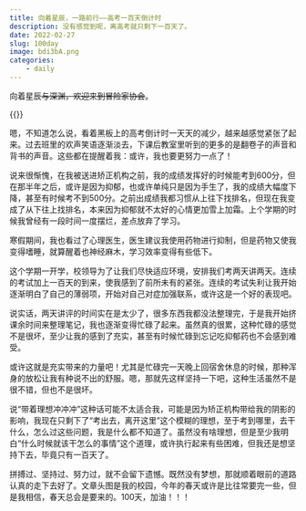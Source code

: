 ```yaml
---
title: 向着星辰，一路前行——高考一百天倒计时
description: 没有感觉到呢，离高考就只剩下一百天了。
date: 2022-02-27
slug: 100day
image: bdi3bA.png
categories:
    - daily
---
```


向着星辰~~与深渊，欢迎来到冒险家协会~~。

{{<music server="netease" type="song" id="1420471591" >}}

嗯，不知道怎么说，看着黑板上的高考倒计时一天天的减少，越来越感觉紧张了起来。过去班里的欢声笑语逐渐淡去，下课后教室里听到的更多的是翻卷子的声音和背书的声音。这些都在提醒着我：或许，我也要更努力一点了！

说来很惭愧，在我被送进矫正机构之前，我的成绩发挥好的时候能考到600分，但在那半年之后，或许是因为抑郁，也或许单纯只是因为手生了，我的成绩大幅度下降，甚至有时候考不到500分。之前出成绩我都习惯从上往下找排名，但现在我变成了从下往上找排名，本来因为抑郁就不太好的心情更加雪上加霜。上个学期的时候我曾经有一段时间一度摆烂，差点放弃了学习。

寒假期间，我也看过了心理医生，医生建议我使用药物进行抑制，但是药物又使我变得嗜睡，就算醒着也神经麻木，学习效率变得有些低下。

这个学期一开学，校领导为了让我们尽快适应环境，安排我们考两天讲两天。连续的考试加上一百天的到来，使我感到了前所未有的紧张。连续的考试失利让我开始逐渐明白了自己的薄弱项，开始对自己对症加强联系，或许这是一个好的表现吧。

说实话，两天讲评的时间实在是太少了，很多东西我都没法整理完，于是我开始挤课余时间来整理笔记，我也逐渐变得忙碌了起来。虽然真的很累，这种忙碌的感觉不是很坏，至少让我的感到了充实，甚至有时候忙碌到忘记吃抑郁药也不会感到难受。

或许这就是充实带来的力量吧！尤其是忙碌完一天晚上回宿舍休息的时候，那种浑身的放松让我有种说不出的舒服。嗯，那就先这样坚持一下吧，这种生活虽然不是很不错，但也不是很坏。

说“带着理想冲冲冲”这种话可能不太适合我，可能是因为矫正机构带给我的阴影的影响，我现在只剩下了“考出去，离开这里”这个模糊的理想，至于考到哪里，去干什么，怎么过这些问题，我是什么都不知道了。虽然没有啥理想，但是至少我明白“什么时候就该干怎么的事情”这个道理，或许执行起来有些困难，但我还是想坚持下去，毕竟只有一百天了。

拼搏过、坚持过、努力过，就不会留下遗憾。既然没有梦想，那就顺着眼前的道路认真的走下去好了。文章头图是我的校园，今年的春天或许是比往常要完一些，但是我相信，春天总会是要来的。100天，加油！！！
